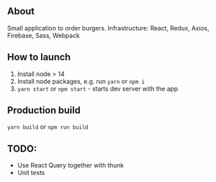 ## About

Small application to order burgers. Infrastructure: React, Redux, Axios, Firebase, Sass, Webpack

## How to launch

1. Install node > 14
2. Install node packages, e.g. run `yarn` or `npm i`
3. `yarn start` or `npm start` - starts dev server with the app

## Production build

`yarn build` or `npm run build`

## TODO:

- Use React Query together with thunk
- Unit tests
